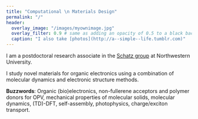 ```yaml
---
title: "Computational \n Materials Design"
permalink: "/"
header:
  overlay_image: "/images/myownimage.jpg"
  overlay_filter: 0.9 # same as adding an opacity of 0.5 to a black background
  caption: "I also take [photos](http://a--simple--life.tumblr.com)"
---
```



I am a postdoctoral research associate in the [Schatz group](http://sites.northwestern.edu/schatz/) at Northwestern University.

I study novel materials for organic electronics using a combination of molecular dynamics and electronic structure methods.


**Buzzwords**: Organic (bio)electronics, non-fullerene acceptors and polymer donors for OPV,
mechanical properties of molecular solids, molecular dynamics, (TD)-DFT, self-assembly, photophysics, charge/exciton transport.
